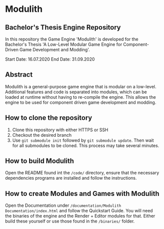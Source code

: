 # **Modulith**

## Bachelor's Thesis Engine Repository

In this repository the Game Engine 'Modulith' is developed for the Bachelor's Thesis 'A Low-Level Modular Game Engine for Component-Driven Game Development and Modding'.

Start Date: 16.07.2020
End Date: 31.09.2020

## Abstract

Modulith is a general-purpose game engine that is modular on a low-level. 
Additional features and code is separated into modules, which can be loaded at runtime without having to re-compile the engine.
This allows the engine to be used for component driven game development and modding.

## How to clone the repository

1. Clone this repository with either HTTPS or SSH
2. Checkout the desired branch
3. Use ``git submodule init`` followed by ``git submodule update``. Then wait for all submodules to be cloned. This process may take several minutes.

## How to build Modulith

Open the README found int the ``/code/`` directory, ensure that the necessary dependencies programs are installed and follow the instructions.

## How to create Modules and Games with Modulith

Open the Documentation under ``/documentation/Modulith Documentation/index.html`` and follow the Quickstart Guide.
You will need the binaries of the engine and the Render + Editor modules for that.
Either build these yourself or use those found in the ``/binaries/`` folder.